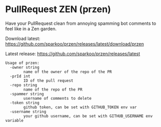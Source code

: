 # PullRequest ZEN (przen)

Have your PullRequest clean from annoying spamming bot comments to feel like in a Zen garden.

Download latest: https://github.com/sparkoo/przen/releases/latest/download/przen

Latest release: https://github.com/sparkoo/przen/releases/latest

```
Usage of przen:
  -owner string
    	name of the owner of the repo of the PR
  -prId int
    	ID of the pull request
  -repo string
    	name of the repo of the PR
  -spammer string
    	username of comments to delete
  -token string
    	github token, can be set with GITHUB_TOKEN env var
  -username string
    	your github username, can be set with GITHUB_USERNAME env variable
```
